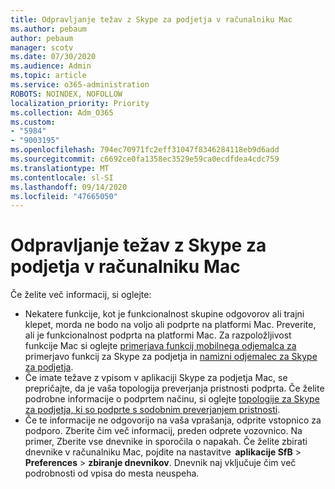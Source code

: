 ```yaml
---
title: Odpravljanje težav z Skype za podjetja v računalniku Mac
ms.author: pebaum
author: pebaum
manager: scotv
ms.date: 07/30/2020
ms.audience: Admin
ms.topic: article
ms.service: o365-administration
ROBOTS: NOINDEX, NOFOLLOW
localization_priority: Priority
ms.collection: Adm_O365
ms.custom:
- "5984"
- "9003195"
ms.openlocfilehash: 794ec70971fc2eff31047f8346284118eb9d6add
ms.sourcegitcommit: c6692ce0fa1358ec3529e59ca0ecdfdea4cdc759
ms.translationtype: MT
ms.contentlocale: sl-SI
ms.lasthandoff: 09/14/2020
ms.locfileid: "47665050"
---
```

# <a name="troubleshoot-issues-with-skype-for-business-on-mac"></a>Odpravljanje težav z Skype za podjetja v računalniku Mac

Če želite več informacij, si oglejte: 

- Nekatere funkcije, kot je funkcionalnost skupine odgovorov ali trajni klepet, morda ne bodo na voljo ali podprte na platformi Mac. Preverite, ali je funkcionalnost podprta na platformi Mac. Za razpoložljivost funkcije Mac si oglejte [primerjava funkcij mobilnega odjemalca za](https://technet.microsoft.com/library/Dn951412.aspx) primerjavo funkcij za Skype za podjetja in [namizni odjemalec za Skype za podjetja](https://docs.microsoft.com/skypeforbusiness/plan-your-deployment/clients-and-devices/desktop-feature-comparison).
- Če imate težave z vpisom v aplikaciji Skype za podjetja Mac, se prepričajte, da je vaša topologija preverjanja pristnosti podprta. Če želite podrobne informacije o podprtem načinu, si oglejte [topologije za Skype za podjetja, ki so podprte s sodobnim preverjanjem pristnosti](https://docs.microsoft.com/skypeforbusiness/plan-your-deployment/modern-authentication/topologies-supported).  
- Če te informacije ne odgovorijo na vaša vprašanja, odprite vstopnico za podporo. Zberite čim več informacij, preden odprete vozovnico. Na primer, Zberite vse dnevnike in sporočila o napakah. Če želite zbirati dnevnike v računalniku Mac, pojdite na nastavitve  **aplikacije SfB**  >  **Preferences**  >  **zbiranje dnevnikov**.  Dnevnik naj vključuje čim več podrobnosti od vpisa do mesta neuspeha.